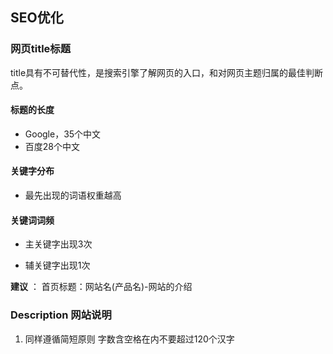 ## SEO优化 

### 网页title标题

title具有不可替代性，是搜索引擎了解网页的入口，和对网页主题归属的最佳判断点。

#### 标题的长度

* Google，35个中文
* 百度28个中文

#### 关键字分布 

* 最先出现的词语权重越高

#### 关键词词频 


* 主关键字出现3次

* 辅关键字出现1次

**建议** ： 首页标题：网站名(产品名)-网站的介绍

### Description 网站说明

1. 同样遵循简短原则 字数含空格在内不要超过120个汉字
